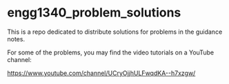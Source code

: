 # engg1340_problem_solutions

This is a repo dedicated to distribute solutions for problems in the guidance notes.

For some of the problems, you may find the video tutorials on a YouTube channel:

https://www.youtube.com/channel/UCryOjjhULFwqdKA--h7xzgw/
